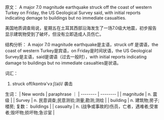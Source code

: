 
原文：
A major 7.0 magnitude earthquake struck off the coast of western Turkey on Friday, the US Geological Survey said, with initial reports indicating demage to buildings but no immediate casualties.

美国地质调查局说，星期五在土耳其西部沿海发生了一场7.0级大地震，初步报告显示建筑物受到了破坏，但没有立即造成人员伤亡。

结构分析：
A major 7.0 magnitude earthquake是主语，struck off 是谓语，the coast of western Turkey是宾语，on Friday是时间状语，the US Geological Survey是主语，said是谓语（过去一般时），with initial reports indicating damage to buildings but no immediate casualties是状语。

词汇：
1. struck off/kɒntrə'vɜːʃ(ə)l/  袭击

生词：
| New words | paraphrase ｜
| --------  |  --------  |
| magnitude | n. 震级    |
| Survey    | n. 民意调查;民意测验;测量;勘测;测绘 |
| building  | n. 建筑物;房子;楼房; 复数： buildings | 
| casualty  | n. (战争或事故的)伤员，亡者，遇难者;受害者;毁坏物;损坏物;急诊室 | 

